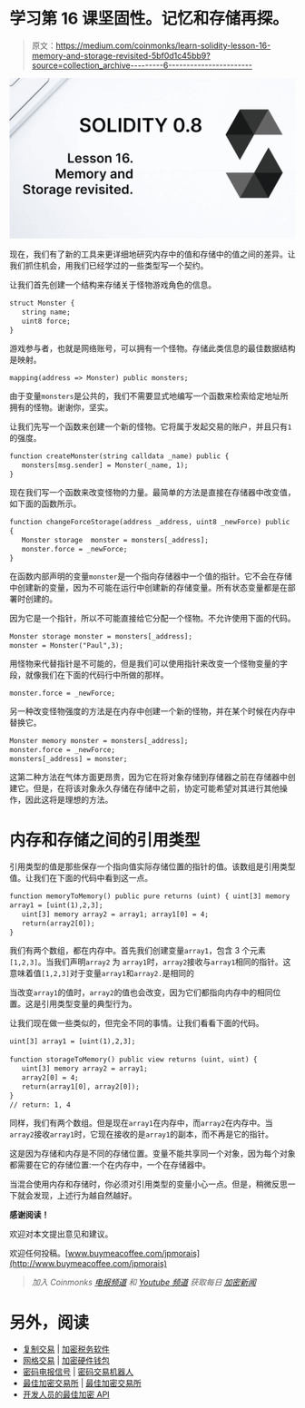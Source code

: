 # 学习第 16 课坚固性。记忆和存储再探。

> 原文：<https://medium.com/coinmonks/learn-solidity-lesson-16-memory-and-storage-revisited-5bf0d1c45bb9?source=collection_archive---------6----------------------->

![](img/26bcaebbb3805fc6244f435640730918.png)

现在，我们有了新的工具来更详细地研究内存中的值和存储中的值之间的差异。让我们抓住机会，用我们已经学过的一些类型写一个契约。

让我们首先创建一个结构来存储关于怪物游戏角色的信息。

```
struct Monster {
   string name;
   uint8 force;
}
```

游戏参与者，也就是网络账号，可以拥有一个怪物。存储此类信息的最佳数据结构是映射。

```
mapping(address => Monster) public monsters;
```

由于变量`monsters`是公共的，我们不需要显式地编写一个函数来检索给定地址所拥有的怪物。谢谢你，坚实。

让我们先写一个函数来创建一个新的怪物。它将属于发起交易的账户，并且只有`1`的强度。

```
function createMonster(string calldata _name) public {
   monsters[msg.sender] = Monster(_name, 1);
}
```

现在我们写一个函数来改变怪物的力量。最简单的方法是直接在存储器中改变值，如下面的函数所示。

```
function changeForceStorage(address _address, uint8 _newForce) public {
   Monster storage  monster = monsters[_address];
   monster.force = _newForce;
}
```

在函数内部声明的变量`monster`是一个指向存储器中一个值的指针。它不会在存储中创建新的变量，因为不可能在运行中创建新的存储变量。所有状态变量都是在部署时创建的。

因为它是一个指针，所以不可能直接给它分配一个怪物。不允许使用下面的代码。

```
Monster storage monster = monsters[_address];
monster = Monster("Paul",3);
```

用怪物来代替指针是不可能的，但是我们可以使用指针来改变一个怪物变量的字段，就像我们在下面的代码行中所做的那样。

```
monster.force = _newForce;
```

另一种改变怪物强度的方法是在内存中创建一个新的怪物，并在某个时候在内存中替换它。

```
Monster memory monster = monsters[_address];
monster.force = _newForce;
monsters[_address] = monster;
```

这第二种方法在气体方面更昂贵，因为它在将对象存储到存储器之前在存储器中创建它。但是，在将该对象永久存储在存储中之前，协定可能希望对其进行其他操作，因此这将是理想的方法。

# 内存和存储之间的引用类型

引用类型的值是那些保存一个指向值实际存储位置的指针的值。该数组是引用类型值。让我们在下面的代码中看到这一点。

```
function memoryToMemory() public pure returns (uint) { uint[3] memory array1 = [uint(1),2,3];
   uint[3] memory array2 = array1; array1[0] = 4;
   return(array2[0]);
}
```

我们有两个数组，都在内存中。首先我们创建变量`array1`，包含 3 个元素`[1,2,3]`。当我们声明`array2` 为 `array1`时，`array2`接收与`array1`相同的指针。这意味着值`[1,2,3]`对于变量`array1`和`array2.`是相同的

当改变`array1`的值时，`array2`的值也会改变，因为它们都指向内存中的相同位置。这是引用类型变量的典型行为。

让我们现在做一些类似的，但完全不同的事情。让我们看看下面的代码。

```
uint[3] array1 = [uint(1),2,3];

function storageToMemory() public view returns (uint, uint) {
   uint[3] memory array2 = array1;
   array2[0] = 4;
   return(array1[0], array2[0]);
}
// return: 1, 4
```

同样，我们有两个数组。但是现在`array1`在内存中，而`array2`在内存中。当`array2`接收`array1`时，它现在接收的是`array1`的副本，而不再是它的指针。

这是因为存储和内存是不同的存储位置。变量不能共享同一个对象，因为每个对象都需要在它的存储位置:一个在内存中，一个在存储器中。

当混合使用内存和存储时，你必须对引用类型的变量小心一点。但是，稍微反思一下就会发现，上述行为越自然越好。

**感谢阅读！**

欢迎对本文提出意见和建议。

欢迎任何投稿。[www.buymeacoffee.com/jpmorais](http://www.buymeacoffee.com/jpmorais)

> *加入 Coinmonks* [*电报频道*](https://t.me/coincodecap) *和* [*Youtube 频道*](https://www.youtube.com/c/coinmonks/videos) *获取每日* [*加密新闻*](http://coincodecap.com/)

# 另外，阅读

*   [复制交易](/coinmonks/top-10-crypto-copy-trading-platforms-for-beginners-d0c37c7d698c) | [加密税务软件](/coinmonks/crypto-tax-software-ed4b4810e338)
*   [网格交易](https://coincodecap.com/grid-trading) | [加密硬件钱包](/coinmonks/the-best-cryptocurrency-hardware-wallets-of-2020-e28b1c124069)
*   [密码电报信号](/coinmonks/top-3-telegram-channels-for-crypto-traders-in-2021-8385f4411ff4) | [密码交易机器人](/coinmonks/crypto-trading-bot-c2ffce8acb2a)
*   [最佳加密交易所](/coinmonks/crypto-exchange-dd2f9d6f3769) | [最佳加密交易所](/coinmonks/bitcoin-exchange-in-india-7f1fe79715c9)
*   [开发人员的最佳加密 API](/coinmonks/best-crypto-apis-for-developers-5efe3a597a9f)